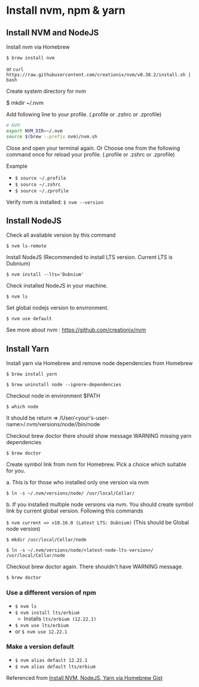 # Install nvm, npm & yarn

## Install NVM and NodeJS

Install nvm via Homebrew

`$ brew install nvm`

or `curl https://raw.githubusercontent.com/creationix/nvm/v0.38.2/install.sh | bash`

Create system directory for nvm

$ mkdir ~/.nvm

Add following line to your profile. (.profile or .zshrc or .zprofile)

```sh
# NVM
export NVM_DIR=~/.nvm
source $(brew --prefix nvm)/nvm.sh
```

Close and open your terminal again. Or Choose one from the following command once for reload your profile. (.profile or .zshrc or .zprofile)

Example

- `$ source ~/.profile`
- `$ source ~/.zshrc`
- `$ source ~/.zprofile`

Verify nvm is installed: `$ nvm --version`

## Install NodeJS

Check all avaliable version by this command

`$ nvm ls-remote`

Install NodeJS (Recommended to install LTS version. Current LTS is Dubnium)

`$ nvm install --lts='Dubnium'`

Check installed NodeJS in your machine.

`$ nvm ls`

Set global nodejs version to environment.

`$ nvm use default`

See more about nvm : https://github.com/creationix/nvm

## Install Yarn

Install yarn via Homebrew and remove node dependencies from Homebrew

`$ brew install yarn`

`$ brew uninstall node --ignore-dependencies`

Checkout node in environment $PATH

`$ which node`

It should be return => /User/<your's-user-name>/.nvm/versions/node/<latest-node-lts-version>/bin/node

Checkout brew doctor there should show message WARNING missing yarn dependencies

`$ brew doctor`

Create symbol link from nvm for Homebrew. Pick a choice which suitable for you.

a. This is for those who installed only one version via nvm

`$ ln -s ~/.nvm/versions/node/ /usr/local/Cellar/`

b. If you installed multiple node versions via nvm. You should create symbol link by current global version. Following this commands

`$ nvm current => v10.16.0 (Latest LTS: Dubnium)` (This should be Global node version)

`$ mkdir /usr/local/Cellar/node`

`$ ln -s ~/.nvm/versions/node/<latest-node-lts-version>/ /usr/local/Cellar/node`

Checkout brew doctor again. There shouldn't have WARNING message.

`$ brew doctor`

### Use a different version of npm

- `$ nvm ls`
- `$ nvm install lts/erbium`
  - Installs `lts/erbium (12.22.1)`
- `$ nvm use lts/erbium`
- or `$ nvm use 12.22.1`

### Make a version default

- `$ nvm alias default 12.22.1`
- `$ nvm alias default lts/erbium`

Referenced from [Install NVM, NodeJS, Yarn via Homebrew Gist](https://gist.github.com/nijicha/e5615548181676873118df79953cb709)
